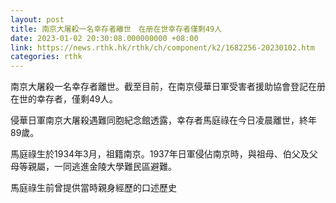 ```yaml
---
layout: post
title: 南京大屠殺一名幸存者離世　在册在世幸存者僅剩49人
date: 2023-01-02 20:30:08.000000000 +08:00
link: https://news.rthk.hk/rthk/ch/component/k2/1682256-20230102.htm
categories: rthk
---
```


南京大屠殺一名幸存者離世。截至目前，在南京侵華日軍受害者援助協會登記在册在世的幸存者，僅剩49人。

侵華日軍南京大屠殺遇難同胞紀念館透露，幸存者馬庭祿在今日凌晨離世，終年89歲。 

馬庭祿生於1934年3月，祖籍南京。1937年日軍侵佔南京時，與祖母、伯父及父母等親屬，一同逃進金陵大學難民區避難。 

馬庭祿生前曾提供當時親身經歷的口述歷史
